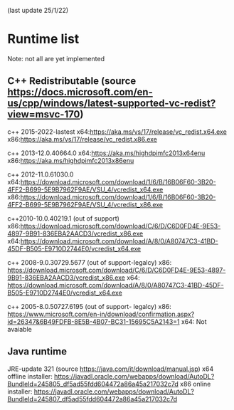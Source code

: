 (last update 25/1/22)

# Runtime list
Note: not all are yet implemented

## C++ Redistributable (source https://docs.microsoft.com/en-us/cpp/windows/latest-supported-vc-redist?view=msvc-170)

c++ 2015-2022-lastest 
x64:https://aka.ms/vs/17/release/vc_redist.x64.exe
x86:https://aka.ms/vs/17/release/vc_redist.x86.exe

c++ 2013-12.0.40664.0
x64:https://aka.ms/highdpimfc2013x64enu
x86:https://aka.ms/highdpimfc2013x86enu

c++ 2012-11.0.61030.0
x64:https://download.microsoft.com/download/1/6/B/16B06F60-3B20-4FF2-B699-5E9B7962F9AE/VSU_4/vcredist_x64.exe
x86:https://download.microsoft.com/download/1/6/B/16B06F60-3B20-4FF2-B699-5E9B7962F9AE/VSU_4/vcredist_x86.exe

c++2010-10.0.40219.1 (out of support)
x86:https://download.microsoft.com/download/C/6/D/C6D0FD4E-9E53-4897-9B91-836EBA2AACD3/vcredist_x86.exe
x64:https://download.microsoft.com/download/A/8/0/A80747C3-41BD-45DF-B505-E9710D2744E0/vcredist_x64.exe

c++ 2008-9.0.30729.5677 (out of support-legalcy)
x86: https://download.microsoft.com/download/C/6/D/C6D0FD4E-9E53-4897-9B91-836EBA2AACD3/vcredist_x86.exe
x64: https://download.microsoft.com/download/A/8/0/A80747C3-41BD-45DF-B505-E9710D2744E0/vcredist_x64.exe

c++ 2005-8.0.50727.6195 (out of support- legalcy)
x86: https://www.microsoft.com/en-in/download/confirmation.aspx?id=26347&6B49FDFB-8E5B-4B07-BC31-15695C5A2143=1
x64: Not avaiable


## Java runtime
JRE-update 321 (source https://java.com/it/download/manual.jsp)
x64 offline installer: https://javadl.oracle.com/webapps/download/AutoDL?BundleId=245805_df5ad55fdd604472a86a45a217032c7d
x86 online installer: https://javadl.oracle.com/webapps/download/AutoDL?BundleId=245807_df5ad55fdd604472a86a45a217032c7d

